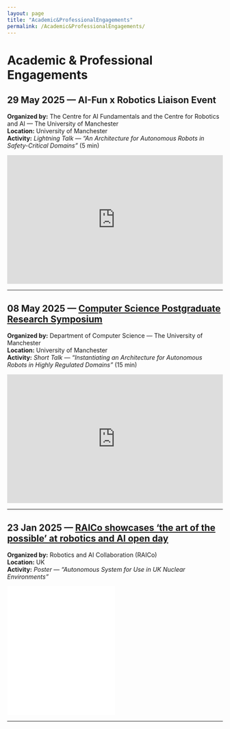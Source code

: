```yaml
---
layout: page
title: "Academic&ProfessionalEngagements"
permalink: /Academic&ProfessionalEngagements/
---
```


# Academic & Professional Engagements

## 29 May 2025 — AI-Fun x Robotics Liaison Event
**Organized by:** The Centre for AI Fundamentals and the Centre for Robotics and AI — The University of Manchester  
**Location:** University of Manchester  
**Activity:** *Lightning Talk — “An Architecture for Autonomous Robots in Safety-Critical Domains”* (5 min)  

<iframe src="https://1drv.ms/p/c/638f023501b36e2f/IQQMiVLlFxKCTY53fCTpdYD3Acr7ziJAf9Yik_yMJllS5TI?em=2&amp;wdAr=1.7777777777777777" 
        width="100%" height="300px" frameborder="0" allowfullscreen>
  This is a Microsoft Office presentation embedded with Office technology.
</iframe>


---

## 08 May 2025 — [Computer Science Postgraduate Research Symposium](https://personalpages.manchester.ac.uk/staff/ian.pratt/symposium/PGRsymposium.html)
**Organized by:** Department of Computer Science — The University of Manchester  
**Location:** University of Manchester  
**Activity:** *Short Talk — “Instantiating an Architecture for Autonomous Robots in Highly Regulated Domains”* (15 min)  

<iframe src="https://1drv.ms/p/c/638f023501b36e2f/IQQqiEwFrGd7RZVLtyn11Wa3AePvH7VAFkiKfsqUECPd0FM?em=2&amp;wdAr=1.7777777777777777" 
        width="100%" height="300px" frameborder="0">
        This is a Microsoft Office presentation embedded with Office technology.
</iframe>


---

## 23 Jan 2025 — [RAICo showcases ‘the art of the possible’ at robotics and AI open day](https://raico.org/raico-showcases-the-art-of-the-possible-at-robotics-and-ai-open-day/)
**Organized by:** Robotics and AI Collaboration (RAICo)  
**Location:** UK  
**Activity:** *Poster — “Autonomous System for Use in UK Nuclear Environments”*  
<iframe src="/events/RAICo - Poster.pdf" 
        width="50%" height="300px" frameborder="0">
  Your browser does not support PDFs. Please download the poster <a href="/events/RAICo - Poster.pdf">here</a>.
</iframe>

---
